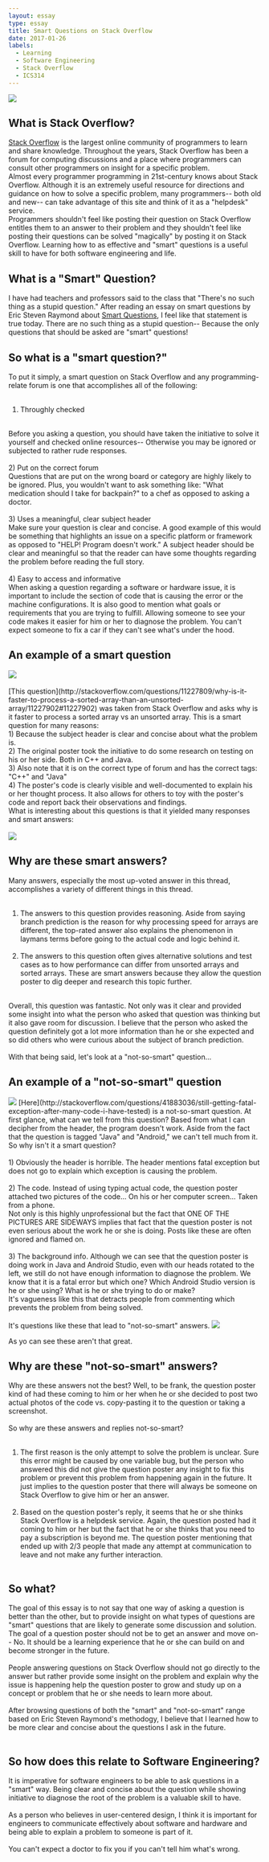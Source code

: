 ```yaml
---
layout: essay
type: essay
title: Smart Questions on Stack Overflow
date: 2017-01-26
labels:
  - Learning
  - Software Engineering
  - Stack Overflow
  - ICS314
---
```


<img class="ui medium left floated image" src="../images/stack.png">

## What is Stack Overflow?

[Stack Overflow](http://stackoverflow.com/) is the largest online community of programmers to learn and share knowledge. 
Throughout the years, Stack Overflow has been a forum for computing discussions and a place where programmers can consult other programmers on insight for a specific problem. <br>
Almost every programmer programming in 21st-century knows about Stack Overflow. Although it is an extremely useful resource for directions and guidance on how to solve a specific problem, 
many programmers-- both old and new-- can take advantage of this site and think of it as a "helpdesk" service. <br>
Programmers shouldn't feel like posting their question on Stack Overflow entitles them to an answer to their problem and they shouldn't feel like posting their questions can be solved "magically" by posting it on Stack Overflow. 
Learning how to as effective and "smart" questions is a useful skill to have for both software engineering and life. 

## What is a "Smart" Question?

I have had teachers and professors said to the class that "There's no such thing as a stupid question." 
After reading an essay on smart questions by Eric Steven Raymond about [Smart Questions](http://www.catb.org/esr/faqs/smart-questions.html), I feel like that
statement is true today. There are no such thing as a stupid question-- Because the only questions that should be asked are "smart" questions! <br>

## So what is a "smart question?"

To put it simply, a smart question on Stack Overflow and any programming-relate forum is one that accomplishes all of the following:
<br><br>
1) Throughly checked 
<br>
Before you asking a question, you should have taken the initiative to solve it yourself and checked online resources-- Otherwise you may be ignored or subjected to rather rude responses.  
<br><br>
2) Put on the correct forum 
<br>
Questions that are put on the wrong board or category are highly likely to be ignored. Plus, you wouldn't want to ask something like: "What medication should I take for backpain?" to a chef as opposed to asking a doctor. 
<br><br>
3) Uses a meaningful, clear subject header
<br>
Make sure your question is clear and concise. A good example of this would be something that highlights an issue on a specific platform or framework as opposed to "HELP! Program doesn't work." A subject header should be clear and meaningful so that the reader can have some thoughts regarding the problem before reading the full story. 
<br><br>
4) Easy to access and informative
<br>
When asking a question regarding a software or hardware issue, it is important to include the section of code that is causing the error or the machine configurations. It is also good to mention what goals or requirements that you are trying to fulfill. Allowing someone to see your code makes it easier for him or her to diagnose the problem. You can't expect someone to fix a car if they can't see what's under the hood. 
<br>

## An example of a smart question

<img src="../images/smart.png">
<br>
<br>
[This question](http://stackoverflow.com/questions/11227809/why-is-it-faster-to-process-a-sorted-array-than-an-unsorted-array/11227902#11227902) was taken from Stack Overflow and asks why is it faster to process a sorted array vs an unsorted array. This is a smart question for many reasons: <br>
1) Because the subject header is clear and concise about what the problem is. <br>
2) The original poster took the initiative to do some research on testing on his or her side. Both in C++ and Java. <br>
3) Also note that it is on the correct type of forum and has the correct tags: "C++" and "Java" <br>
4) The poster's code is clearly visible and well-documented to explain his or her thought process. It also allows for others to toy with the poster's code and report back their observations and findings. 
<br>
What is interesting about this questions is that it yielded many responses and smart answers: <br><br>
<img src="../images/smartanswer.png">
<br>

## Why are these smart answers?

Many answers, especially the most up-voted answer in this thread, accomplishes a variety of different things in this thread. <br><br>
1) The answers to this question provides reasoning. Aside from saying branch prediction is the reason for why processing speed for arrays are different, the top-rated answer also explains the phenomenon in laymans terms before going to the actual code and logic behind it. <br><br>
2) The answers to this question often gives alternative solutions and test cases as to how performance can differ from unsorted arrays and sorted arrays. These are smart answers because they allow the question poster to dig deeper and research this topic further. <br>
<br>
Overall, this question was fantastic. Not only was it clear and provided some insight into what the person who asked that question was thinking but it also gave room for discussion. I believe that the person who asked the question definitely got a lot more information than he or she expected and so did others who were curious about the subject of branch prediction.
<br><br>
With that being said, let's look at a "not-so-smart" question... 

## An example of a "not-so-smart" question

<img src="../images/dumb.png">
[Here](http://stackoverflow.com/questions/41883036/still-getting-fatal-exception-after-many-code-i-have-tested) is a not-so-smart question. At first glance, what can we tell from this question? Based from what I can decipher from the header, the program doesn't work. Aside from the fact that the question is tagged "Java" and "Android," we can't tell much from it. 
<br>
So why isn't it a smart question?
<br><br>
1) Obviously the header is horrible. The header mentions fatal exception but does not go to explain which exception is causing the problem. <br><br>
2) The code. Instead of using typing actual code, the question poster attached two pictures of the code... On his or her computer screen... Taken from a phone. <br>
Not only is this highly unprofessional but the fact that ONE OF THE PICTURES ARE SIDEWAYS implies that fact that the question poster is not even serious about the work he or she is doing. Posts like these are often ignored and flamed on.<br><br>
3) The background info. Although we can see that the question poster is doing work in Java and Android Studio, even with our heads rotated to the left, we still do not have enough information to diagnose the problem. We know that it is a fatal error but which one? Which Android Studio version is he or she using? What is he or she trying to do or make? <br>
It's vagueness like this that detracts people from commenting which prevents the problem from being solved. 
<br><br>
It's questions like these that lead to "not-so-smart" answers.
<img src="../images/dumbanswer.png">

As yo can see these aren't that great. 

## Why are these "not-so-smart" answers?

Why are these answers not the best? Well, to be frank, the question poster kind of had these coming to him or her when he or she decided to post two actual photos of the code vs. copy-pasting it to the question or taking a screenshot. <br>
<br> So why are these answers and replies not-so-smart? <br><br>
1) The first reason is the only attempt to solve the problem is unclear. Sure this error might be caused by one variable bug, but the person who answered this did not give the question poster any insight to fix this problem or prevent this problem from happening again in the future. It just implies to the question poster that there will always be someone on Stack Overflow to give him or her an answer. <br><br>
2) Based on the question poster's reply, it seems that he or she thinks Stack Overflow is a helpdesk service. Again, the question posted had it coming to him or her but the fact that he or she thinks that you need to pay a subscription is beyond me. The question poster mentioning that ended up with 2/3 people that made any attempt at communication to leave and not make any further interaction. <br><br>

## So what? 

The goal of this essay is to not say that one way of asking a question is better than the other, but to provide insight on what types of questions are "smart" questions that are likely to generate some discussion and solution. <br>
The goal of a question poster should not be to get an answer and move on-- No. It should be a learning experience that he or she can build on and become stronger in the future. <br><br>
People answering questions on Stack Overflow should not go directly to the answer but rather provide some insight on the problem and explain why the issue is happening help the question poster to grow and study up on a concept or problem that he or she needs to learn more about. <br><br>
After browsing questions of both the "smart" and "not-so-smart" range based on Eric Steven Raymond's methodogy, I believe that I learned how to be more clear and concise about the questions I ask in the future. <br><br>

## So how does this relate to Software Engineering? 

It is imperative for software engineers to be able to ask questions in a "smart" way. Being clear and concise about the question while showing initiative to diagnose the root of the problem is a valuable skill to have. <br><br>As a person who believes in user-centered design, I think it is important for engineers to communicate effectively about software and hardware and being able to explain a problem to someone is part of it. <br><br>
You can't expect a doctor to fix you if you can't tell him what's wrong. 
